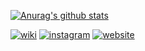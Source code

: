 [![Anurag's github stats][starts]][profile]

[![wiki](https://img.shields.io/badge/arduino-trafficlight-9cf?style=plactic&logo=arduino)](https://github.com/danmirror/traffic-light-arduino)
[![instagram](https://img.shields.io/badge/phantomjs-loadspeed-yellow?style=plactic&logo=javascript)](https://github.com/danmirror/phantomjs-loadspeed)
[![website](https://img.shields.io/badge/laravel-IOT-red?style=plactic&logo=laravel)](https://github.com/danmirror/laravel-pressure)

[starts]: https://github-readme-stats.vercel.app/api?username=danmirror&theme=bear&show_icons=true&count_private=false&hide=contribs,issues,prs,stars
[profile]:https://me-danuandrean.github.io
<!--


Here are some ideas to get you started:

- 🔭 I’m currently working on ...
- 🌱 I’m currently learning ...
- 👯 I’m looking to collaborate on ...
- 🤔 I’m looking for help with ...
- 💬 Ask me about ...
- 📫 How to reach me: ...
- 😄 Pronouns: ...
- ⚡ Fun fact: ...
-->
